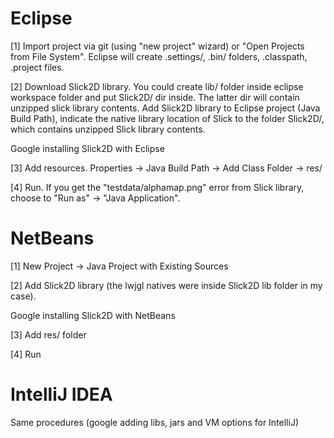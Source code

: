 
# Eclipse

[1] Import project via git (using "new project" wizard) or "Open Projects from File System".
Eclipse will create .settings/, .bin/ folders, .classpath, .project files.

[2] Download Slick2D library. You could create lib/ folder inside eclipse workspace folder and put Slick2D/ dir inside. The latter dir will contain unzipped slick library contents. Add Slick2D library to Eclipse project (Java Build Path), indicate the native library location of Slick to the folder Slick2D/, which contains unzipped Slick library contents.

Google installing Slick2D with Eclipse

[3] Add resources. Properties -> Java Build Path -> Add Class Folder -> res/

[4] Run. If you get the "testdata/alphamap.png" error from Slick library, choose to "Run as" -> "Java Application".

# NetBeans

[1] New Project -> Java Project with Existing Sources

[2] Add Slick2D library (the lwjgl natives were inside Slick2D lib folder in my case).

Google installing Slick2D with NetBeans

[3] Add res/ folder

[4] Run


# IntelliJ IDEA

Same procedures (google adding libs, jars and VM options for IntelliJ)
	

